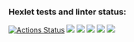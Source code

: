 ### Hexlet tests and linter status:
[![Actions Status](https://github.com/da4tovigovorite/frontend-project-44/workflows/hexlet-check/badge.svg)](https://github.com/da4tovigovorite/frontend-project-44/actions)
<a href="https://codeclimate.com/github/da4tovigovorite/frontend-project-44/maintainability"><img src="https://api.codeclimate.com/v1/badges/e8a1f044ed56d975e2b4/maintainability" /></a>
<a href="https://asciinema.org/a/ffhYZtMpeulIy7pAt6E6dwfSP" target="_blank"><img src="https://asciinema.org/a/ffhYZtMpeulIy7pAt6E6dwfSP.svg" /></a>
<a href="https://asciinema.org/a/9n4csGHmhTP2MIOgslS8kdNqR" target="_blank"><img src="https://asciinema.org/a/9n4csGHmhTP2MIOgslS8kdNqR.svg" /></a>
<a href="https://asciinema.org/a/553797" target="_blank"><img src="https://asciinema.org/a/553797.svg" /></a>
<a href="https://asciinema.org/a/z3CuiMyzdubyq6MK7PDinW0Bp" target="_blank"><img src="https://asciinema.org/a/z3CuiMyzdubyq6MK7PDinW0Bp.svg" /></a>